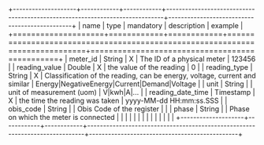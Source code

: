 +--------------------+------------+------------+-----------------------------------------------------------------------------+-----------------------------------------------+
| name               | type       | mandatory  | description                                                                 | example                                       |
+====================+============+============+=============================================================================+===============================================+
| meter_id           | String     | X          | The ID of a physical meter                                                  | 123456                                        |
| reading_value      | Double     | X          | the value of the reading                                                    | 0                                             |
| reading_type       | String     | X          | Classification of the reading, can be energy, voltage, current and similar  | Energy|NegativeEnergy|Current|Demand|Voltage  |
| unit               | String     |            | unit of measurement (uom)                                                    | V|kwh|A|...                                   |
| reading_date_time  | Timestamp  | X          | the time the reading was taken                                              | yyyy-MM-dd HH:mm:ss.SSS                       |
| obis_code          | String     |            | Obis Code of the register                                                   |                                               |
| phase              | String     |            | Phase on which the meter is connected                                       |                                               |
|                    |            |            |                                                                             |                                               |
|                    |            |            |                                                                             |                                               |
+--------------------+------------+------------+-----------------------------------------------------------------------------+-----------------------------------------------+
